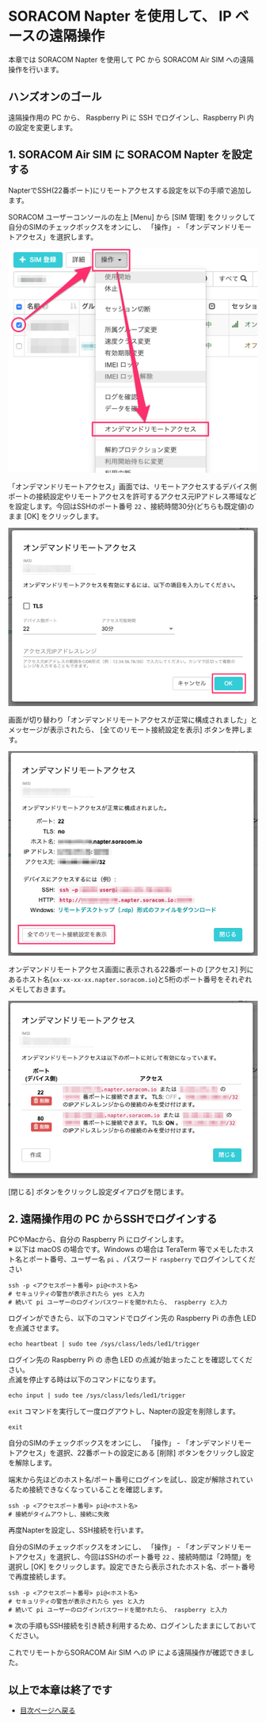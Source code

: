 # SORACOM Napter を使用して、 IP ベースの遠隔操作

本章では SORACOM Napter を使用して PC から SORACOM Air SIM への遠隔操作を行います。

## ハンズオンのゴール

遠隔操作用の PC から、 Raspberry Pi に SSH でログインし、Raspberry Pi 内の設定を変更します。

## 1. SORACOM Air SIM に SORACOM Napter を設定する

NapterでSSH(22番ポート)にリモートアクセスする設定を以下の手順で追加します。

SORACOM ユーザーコンソールの左上 [Menu] から [SIM 管理] をクリックして自分のSIMのチェックボックスをオンにし、 「操作」 - 「オンデマンドリモートアクセス」を選択します。

![Napter設定画面0](images/napter00.png)

「オンデマンドリモートアクセス」画面では、リモートアクセスするデバイス側ポートの接続設定やリモートアクセスを許可するアクセス元IPアドレス帯域などを設定します。今回はSSHのポート番号 `22` 、接続時間30分(どちらも既定値)のまま [OK] をクリックします。

![Napter設定画面1](images/napter01.png)

画面が切り替わり「オンデマンドリモートアクセスが正常に構成されました」とメッセージが表示されたら、 [全てのリモート接続設定を表示] ボタンを押します。

![Napter設定画面2](images/napter02.png)

オンデマンドリモートアクセス画面に表示される22番ポートの [アクセス] 列にあるホスト名(`xx-xx-xx-xx.napter.soracom.io`)と5桁のポート番号をそれぞれメモしておきます。

![Napter設定画面5](images/napter05.png)

[閉じる] ボタンをクリックし設定ダイアログを閉じます。

## 2. 遠隔操作用の PC からSSHでログインする

PCやMacから、自分の Raspberry Pi にログインします。  
※ 以下は macOS の場合です。Windows の場合は TeraTerm 等でメモしたホスト名とポート番号、ユーザー名 `pi` 、パスワード `raspberry` でログインしてください

```console
ssh -p <アクセスポート番号> pi@<ホスト名>
# セキュリティの警告が表示されたら yes と入力
# 続いて pi ユーザーのログインパスワードを聞かれたら、 raspberry と入力
```

ログインができたら、以下のコマンドでログイン先の Raspberry Pi の赤色 LED を点滅させます。

```console
echo heartbeat | sudo tee /sys/class/leds/led1/trigger
```

ログイン先の Raspberry Pi の 赤色 LED の点滅が始まったことを確認してください。  
点滅を停止する時は以下のコマンドになります。

```console
echo input | sudo tee /sys/class/leds/led1/trigger
```

`exit` コマンドを実行して一度ログアウトし、Napterの設定を削除します。

```console 
exit
```

自分のSIMのチェックボックスをオンにし、 「操作」 - 「オンデマンドリモートアクセス」を選択、22番ポートの設定にある [削除] ボタンをクリックし設定を解除します。

端末から先ほどのホスト名/ポート番号にログインを試し、設定が解除されているため接続できなくなっていることを確認します。

```console
ssh -p <アクセスポート番号> pi@<ホスト名>
# 接続がタイムアウトし、接続に失敗
```

再度Napterを設定し、SSH接続を行います。

自分のSIMのチェックボックスをオンにし、 「操作」 - 「オンデマンドリモートアクセス」を選択し、今回はSSHのポート番号 `22` 、接続時間は「2時間」を選択し [OK] をクリックします。設定できたら表示されたホスト名、ポート番号で再度接続します。

```console
ssh -p <アクセスポート番号> pi@<ホスト名>
# セキュリティの警告が表示されたら yes と入力
# 続いて pi ユーザーのログインパスワードを聞かれたら、 raspberry と入力
```

※ 次の手順もSSH接続を引き続き利用するため、ログインしたままにしておいてください。

これでリモートからSORACOM Air SIM への IP による遠隔操作が確認できました。

## 以上で本章は終了です

* [目次ページへ戻る](index.md)
